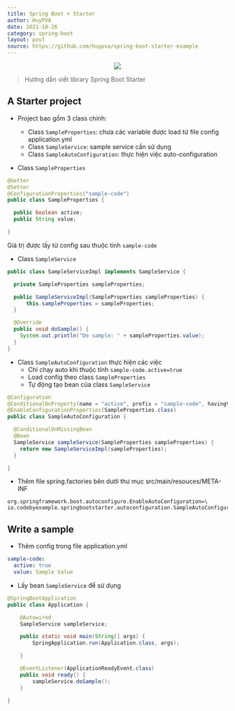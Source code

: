 ```yaml
---
title: Spring Boot + Starter
author: HuyPVA
date: 2021-10-26
category: spring-boot
layout: post
source: https://github.com/huypva/spring-boot-starter-example
---
```


<div align="center">
    <img src="../assets/images/spring_boot_icon.png"/>
</div>

> Hướng dẫn viết library Spring Boot Starter

## A Starter project

- Project bao gồm 3 class chính:
    - Class `SampleProperties`: chưa các variable được load từ file config application.yml
    - Class `SampleService`: sample service cần sử dụng
    - Class `SampleAutoConfiguration`: thực hiện việc auto-configuration

- Class `SampleProperties`

```java
@Getter
@Setter
@ConfigurationProperties("sample-code")
public class SampleProperties {

  public boolean active;
  public String value;

}
```

Giá trị được lấy từ config sau thuộc tính `sample-code`

- Class `SampleService` 

```java
public class SampleServiceImpl implements SampleService {

  private SampleProperties sampleProperties;

  public SampleServiceImpl(SampleProperties sampleProperties) {
      this.sampleProperties = sampleProperties;
  }

  @Override
  public void doSample() {
    System.out.println("Do sample: " + sampleProperties.value);
  }
}
```

- Class `SampleAutoConfiguration` thực hiện các việc
    - Chỉ chạy auto khi thuộc tính `sample-code.active=true`
    - Load config theo class `SampleProperties`
    - Tự động tạo bean của class `SampleService`

```java
@Configuration
@ConditionalOnProperty(name = "active", prefix = "sample-code", havingValue = "true")
@EnableConfigurationProperties(SampleProperties.class)
public class SampleAutoConfiguration {

  @ConditionalOnMissingBean
  @Bean
  SampleService sampleService(SampleProperties sampleProperties) {
    return new SampleServiceImpl(sampleProperties);
  }

}
```

- Thêm file spring.factories bên dưới thư mục src/main/resouces/META-INF

```text
org.springframework.boot.autoconfigure.EnableAutoConfiguration=\
io.codebyexample.springbootstarter.autoconfiguration.SampleAutoConfiguration

```

## Write a sample

- Thêm config trong file application.yml  

```yaml
sample-code:
  active: true
  value: Sample Value
```

- Lấy bean `SampleService` để sử dụng

```java
@SpringBootApplication
public class Application {

	@Autowired
	SampleService sampleService;

	public static void main(String[] args) {
		SpringApplication.run(Application.class, args);

	}

	@EventListener(ApplicationReadyEvent.class)
	public void ready() {
		sampleService.doSample();
	}

}
```